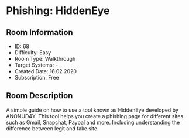 ﻿# Phishing: HiddenEye

## Room Information
- ID: 68
- Difficulty: Easy
- Room Type: Walkthrough
- Target Systems: -
- Created Date: 16.02.2020
- Subscription: Free

## Room Description
A simple guide on how to use a tool known as HiddenEye developed by ANONUD4Y. This tool helps you create a phishing page for different sites such as Gmail, Snapchat, Paypal and more. Including understanding the difference between legit and fake site.
